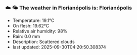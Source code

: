 ### ☁️ 🌤️  The weather in Florianópolis is: Florianópolis

- Temperature: 19.1°C
- On flesh: 19.62°C
- Relative air humidity: 98%
- Rain: 0.0 mm
- Description: Scattered clouds
- last updated: 2025-09-30T04:20:50.308374
